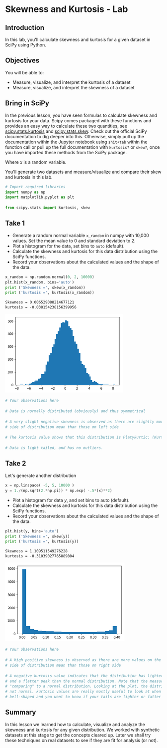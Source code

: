 
# Skewness and Kurtosis - Lab

## Introduction

In this lab, you'll calculate skewness and kurtosis for a given dataset in SciPy using Python.

## Objectives
You will be able to:
* Measure, visualize, and interpret the kurtosis of a dataset
* Measure, visualize, and interpret the skewness of a dataset

## Bring in SciPy
In the previous lesson, you have seen formulas to calculate skewness and kurtosis for your data. Scipy comes packaged with these functions and provides an easy way to calculate these two quantities, see [scipy.stats.kurtosis](https://docs.scipy.org/doc/scipy/reference/generated/scipy.stats.kurtosis.html#scipy.stats.kurtosis) and [scipy.stats.skew](https://docs.scipy.org/doc/scipy/reference/generated/scipy.stats.skew.html). Check out the official SciPy documentation to dig deeper into this. Otherwise, simply pull up the documentation within the Jupyter notebook using `shit+tab` within the function call or pull up the full documentation with `kurtosis?` or `skew?`, once you have imported these methods from the SciPy package.

Where $x$ is a random variable. 

You'll generate two datasets and measure/visualize and compare their skew and kurtosis in this lab.


```python
# Import required libraries
import numpy as np
import matplotlib.pyplot as plt

from scipy.stats import kurtosis, skew
```

## Take 1
* Generate a random normal variable `x_random` in numpy with 10,000 values. Set the mean value to 0 and standard deviation to 2.
* Plot a histogram for the data, set bins to `auto` (default). 
* Calculate the skewness and kurtosis for this data distribution using the SciPy functions.
* Record your observations about the calculated values and the shape of the data. 


```python
x_random = np.random.normal(0, 2, 10000)
plt.hist(x_random, bins='auto')
print ('Skewness =', skew(x_random))
print ('kurtosis =', kurtosis(x_random))
```

    Skewness = 0.006529088214677121
    kurtosis = -0.038154238156399956



![png](index_files/index_3_1.png)



```python
# Your observations here 

# Data is normally distributed (obviously) and thus symmetrical 

# A very slight negative skewness is observed as there are slightly more values on the right 
# side of distribution mean than those on left side

# The kurtosis value shows that this distribution is Platykurtic: (Kurtosis < 3)

# Data is light tailed, and has no outliers. 
```

## Take 2

Let's generate another distribution 


```python
x = np.linspace( -5, 5, 10000 )
y = 1./(np.sqrt(2.*np.pi)) * np.exp( -.5*(x)**2)
```

* Plot a histogram for data $y$, and set bins to auto (default).
* Calculate the skewness and kurtosis for this data distribution using the SciPy functions.
* Record your observations about the calculated values and the shape of the data.


```python
plt.hist(y, bins='auto')
print ('Skewness =', skew(y))
print ('kurtosis =', kurtosis(y))
```

    Skewness = 1.109511549276228
    kurtosis = -0.31039027765889804



![png](index_files/index_8_1.png)



```python
# Your observations here 

# A high positive skewness is observed as there are more values on the left 
# side of distribution mean than those on right side

# A negative kurtosis value indicates that the distribution has lighter tails 
# and a flatter peak than the normal distribution. Note that the measure of kurtosis is
# "comparing" to a normal distribution. Looking at the plot, the distribution is clesrly
# not normsl. kurtosis values are really mostly useful to look at when your observed curve 
# bell-shaped and you want to know if your tails are lighter or fatter than a normal distribution
```

## Summary

In this lesson we learned how to calculate, visualize and analyze the skewness and kurtosis for any given distribution. We worked with synthetic datasets at this stage to get the concepts cleared up. Later we shall try these techniques on real datasets to see if they are fit for analysis (or not). 

